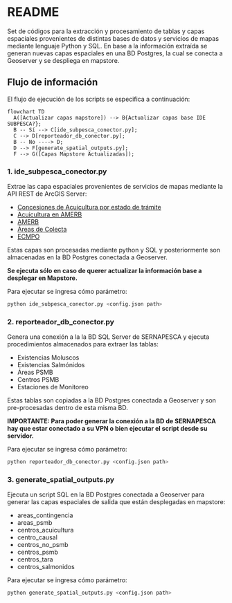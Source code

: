 # README

Set de códigos para la extracción y procesamiento de tablas y capas espaciales provenientes de distintas bases de datos y servicios de mapas mediante lenguaje Python y SQL. En base a la información extraída se generan nuevas capas espaciales en una BD Postgres, la cual se conecta a Geoserver y se despliega en mapstore.

## Flujo de información

El flujo de ejecución de los scripts se especifica a continuación:

```mermaid
flowchart TD
  A([Actualizar capas mapstore]) --> B{Actualizar capas base IDE SUBPESCA?};
  B -- Sí --> C[ide_subpesca_conector.py];
  C --> D[reporteador_db_conector.py];
  B -- No ----> D;
  D --> F[generate_spatial_outputs.py];
  F --> G([Capas Mapstore Actualizadas]);
```

### 1. ide_subpesca_conector.py

Extrae las capa espaciales provenientes de servicios de mapas mediante la API REST de ArcGIS Server:

- [Concesiones de Acuicultura por estado de trámite](https://geoportal.subpesca.cl/server/rest/services/IDE_PUBLICO/SRMPUB_ACUICULTURA/MapServer/0)
- [Acuicultura en AMERB](https://geoportal.subpesca.cl/server/rest/services/IDE_PUBLICO/SRMPUB_ACUIAMERB/MapServer/0)
- [AMERB](https://geoportal.subpesca.cl/server/rest/services/TESTING/SRMTEST_AMERB/MapServer/0)
- [Áreas de Colecta](https://geoportal.subpesca.cl/server/rest/services/IDE_INTERNO/SRMINT_AREASDECOLECTA/MapServer/0)
- [ECMPO](https://geoportal.subpesca.cl/server/rest/services/IDE_PUBLICO/SRMPUB_ECMPO/MapServer/0)

Estas capas son procesadas mediante python y SQL y posteriormente son almacenadas en la BD Postgres conectada a Geoserver. 

**Se ejecuta sólo en caso de querer actualizar la información base a desplegar en Mapstore.**

Para ejecutar se ingresa cómo parámetro:

```bash
python ide_subpesca_conector.py <config.json path>
```

### 2. reporteador_db_conector.py

Genera una conexión a la la BD SQL Server de SERNAPESCA y ejecuta procedimientos almacenados para extraer las tablas:

- Existencias Moluscos
- Existencias Salmónidos
- Áreas PSMB
- Centros PSMB
- Estaciones de Monitoreo

Estas tablas son copiadas a la BD Postgres conectada a Geoserver y son pre-procesadas dentro de esta misma BD. 

**IMPORTANTE: Para poder generar la conexión a la BD de SERNAPESCA hay que estar conectado a su VPN o bien ejecutar el script desde su servidor.**

Para ejecutar se ingresa cómo parámetro:

```bash
python reporteador_db_conector.py <config.json path>
```

### 3. generate_spatial_outputs.py

Ejecuta un script SQL en la BD Postgres conectada a Geoserver para generar las capas espaciales de salida que están desplegadas en mapstore:

- areas_contingencia
- areas_psmb
- centros_acuicultura
- centro_causal
- centros_no_psmb
- centros_psmb
- centros_tara
- centros_salmonidos

Para ejecutar se ingresa cómo parámetro:

```bash
python generate_spatial_outputs.py <config.json path>
```

